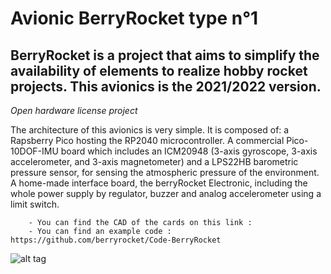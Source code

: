 <h1>Avionic BerryRocket type n°1</h1>
        
<h2>BerryRocket is a project that aims to simplify the availability of elements to realize hobby rocket projects. This avionics is the 2021/2022 version.</h2>

*Open hardware license project*

<p>The architecture of this avionics is very simple. It is composed of: a Rapsberry Pico hosting the RP2040 microcontroller. A commercial Pico-10DOF-IMU board which includes an ICM20948 (3-axis gyroscope, 3-axis accelerometer, and 3-axis magnetometer) and a LPS22HB barometric pressure sensor, for sensing the atmospheric pressure of the environment. A home-made interface board, the berryRocket Electronic, including the whole power supply by regulator, buzzer and analog accelerometer using a limit switch.</p>

        - You can find the CAD of the cards on this link :  
        - You can find an example code : https://github.com/berryrocket/Code-BerryRocket





![alt tag](https://github.com/axpaul/Avionic-BerryRocket/blob/main/Image/BerryRocket%20Electronic.png)

